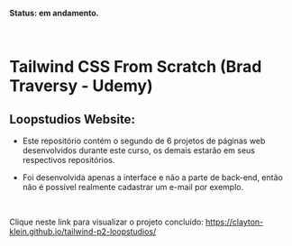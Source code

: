 **Status: em andamento.**

<br>

# Tailwind CSS From Scratch (Brad Traversy - Udemy)

## Loopstudios Website:

- Este repositório contém o segundo de 6 projetos de páginas web desenvolvidos durante este curso, os demais estarão em seus respectivos repositórios.

- Foi desenvolvida apenas a interface e não a parte de back-end, então não é possível realmente cadastrar um e-mail por exemplo.

<br>

Clique neste link para visualizar o projeto concluído:
https://clayton-klein.github.io/tailwind-p2-loopstudios/
